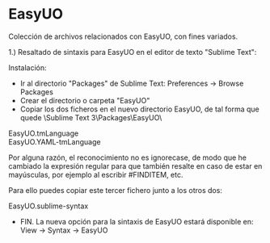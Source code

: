 # EasyUO
Colección de archivos relacionados con EasyUO, con fines variados.

1.) Resaltado de sintaxis para EasyUO en el editor de texto "Sublime Text":

Instalación:

- Ir al directorio "Packages" de Sublime Text: Preferences -> Browse Packages
- Crear el directorio o carpeta "EasyUO"
- Copiar los dos ficheros en el nuevo directorio EasyUO, de tal forma que quede \Sublime Text 3\Packages\EasyUO\

EasyUO.tmLanguage  
EasyUO.YAML-tmLanguage

Por alguna razón, el reconocimiento no es ignorecase, de modo que he cambiado la expresión regular para que también resalte
en caso de estar en mayúsculas, por ejemplo al escribir #FINDITEM, etc.

Para ello puedes copiar este tercer fichero junto a los otros dos:

EasyUO.sublime-syntax

- FIN. La nueva opción para la sintaxis de EasyUO estará disponible en: View -> Syntax -> EasyUO
